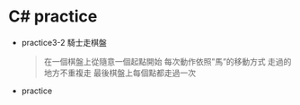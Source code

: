 # C# practice
* practice3-2 騎士走棋盤
  > 在一個棋盤上從隨意一個起點開始
  > 每次動作依照”馬”的移動方式
  > 走過的地方不重複走
  > 最後棋盤上每個點都走過一次
* practice
